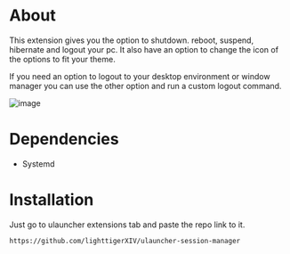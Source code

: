 # About  
This extension gives you the option to shutdown. reboot, suspend, hibernate and logout your pc.
It also have an option to change the icon of the options to fit your theme.

If you need an option to logout to your desktop environment or window manager you can use the other option and run a custom logout command.

![image](https://user-images.githubusercontent.com/35658492/205598826-90f6c225-6ab4-4ae7-9127-f6284ad252da.png)


# Dependencies
- Systemd


# Installation
Just go to ulauncher extensions tab and paste the repo link to it.

    https://github.com/lighttigerXIV/ulauncher-session-manager
